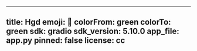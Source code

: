 
---
title: Hgd
emoji: 🚀
colorFrom: green
colorTo: green
sdk: gradio
sdk_version: 5.10.0
app_file: app.py
pinned: false
license: cc
---
